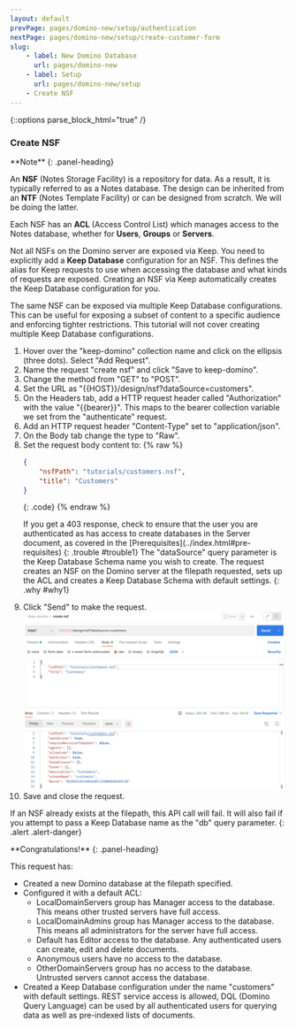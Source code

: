 ```yaml
---
layout: default
prevPage: pages/domino-new/setup/authentication
nextPage: pages/domino-new/setup/create-customer-form
slug:
    - label: New Domino Database
      url: pages/domino-new
    - label: Setup
      url: pages/domino-new/setup
    - Create NSF
---
```


{::options parse_block_html="true" /}

### Create NSF

<div class="panel panel-info">
**Note**
{: .panel-heading}
<div class="panel-body">

An **NSF** (Notes Storage Facility) is a repository for data. As a result, it is typically referred to as a Notes database. The design can be inherited from an **NTF** (Notes Template Facility) or can be designed from scratch. We will be doing the latter.

Each NSF has an **ACL** (Access Control List) which manages access to the Notes database, whether for **Users**, **Groups** or **Servers**.

Not all NSFs on the Domino server are exposed via Keep. You need to explicitly add a **Keep Database** configuration for an NSF. This defines the alias for Keep requests to use when accessing the database and what kinds of requests are exposed. Creating an NSF via Keep automatically creates the Keep Database configuration for you.

The same NSF can be exposed via multiple Keep Database configurations. This can be useful for exposing a subset of content to a specific audience and enforcing tighter restrictions. This tutorial will not cover creating multiple Keep Database configurations.

</div>
</div>

1. Hover over the "keep-domino" collection name and click on the ellipsis (three dots). Select "Add Request".  
2. Name the request "create nsf" and click "Save to keep-domino".
3. Change the method from "GET" to "POST".
4. Set the URL as "&#123;&#123;HOST&#125;&#125;/design/nsf?dataSource=customers".
5. On the Headers tab, add a HTTP request header called "Authorization" with the value "&#123;&#123;bearer&#125;&#125;". This maps to the bearer collection variable we set from the "authenticate" request.
6. Add an HTTP request header "Content-Type" set to "application/json".
7. On the Body tab change the type to "Raw".
8. Set the request body content to:
    {% raw %}
    ~~~json
    {
        "nsfPath": "tutorials/customers.nsf",
        "title": "Customers"
    }
    ~~~
    {: .code}
    {% endraw %}
    <p/>
    If you get a 403 response, check to ensure that the user you are authenticated as has access to create databases in the Server document, as covered in the [Prerequisites](../index.html#pre-requisites)
    {: .trouble #trouble1}
    The "dataSource" query parameter is the Keep Database Schema name you wish to create. The request creates an NSF on the Domino server at the filepath requested, sets up the ACL and creates a Keep Database Schema with default settings.
    {: .why #why1}
9. Click "Send" to make the request.
![Create NSF](../images/setup/create-nsf.png)
10. Save and close the request.


If an NSF already exists at the filepath, this API call will fail. It will also fail if you attempt to pass a Keep Database name as the "db" query parameter.
{: .alert .alert-danger}

<div class="panel panel-success">
**Congratulations!**
{: .panel-heading}
<div class="panel-body">

This request has:
- Created a new Domino database at the filepath specified.
- Configured it with a default ACL:
    - LocalDomainServers group has Manager access to the database. This means other trusted servers have full access.
    - LocalDomainAdmins group has Manager access to the database. This means all administrators for the server have full access.
    - Default has Editor access to the database. Any authenticated users can create, edit and delete documents.
    - Anonymous users have no access to the database.
    - OtherDomainServers group has no access to the database. Untrusted servers cannot access the database.
- Created a Keep Database configuration under the name "customers" with default settings. REST service access is allowed, DQL (Domino Query Language) can be used by all authenticated users for querying data as well as pre-indexed lists of documents.
</div>
</div>